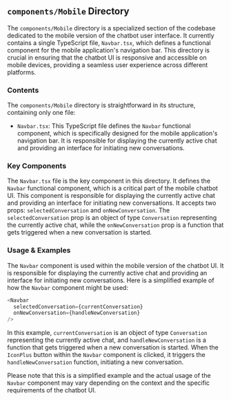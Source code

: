 
## `components/Mobile` Directory

The `components/Mobile` directory is a specialized section of the codebase dedicated to the mobile version of the chatbot user interface. It currently contains a single TypeScript file, `Navbar.tsx`, which defines a functional component for the mobile application's navigation bar. This directory is crucial in ensuring that the chatbot UI is responsive and accessible on mobile devices, providing a seamless user experience across different platforms.

### Contents

The `components/Mobile` directory is straightforward in its structure, containing only one file:

- `Navbar.tsx`: This TypeScript file defines the `Navbar` functional component, which is specifically designed for the mobile application's navigation bar. It is responsible for displaying the currently active chat and providing an interface for initiating new conversations.

### Key Components

The `Navbar.tsx` file is the key component in this directory. It defines the `Navbar` functional component, which is a critical part of the mobile chatbot UI. This component is responsible for displaying the currently active chat and providing an interface for initiating new conversations. It accepts two props: `selectedConversation` and `onNewConversation`. The `selectedConversation` prop is an object of type `Conversation` representing the currently active chat, while the `onNewConversation` prop is a function that gets triggered when a new conversation is started.

### Usage & Examples

The `Navbar` component is used within the mobile version of the chatbot UI. It is responsible for displaying the currently active chat and providing an interface for initiating new conversations. Here is a simplified example of how the `Navbar` component might be used:

```typescript
<Navbar
  selectedConversation={currentConversation}
  onNewConversation={handleNewConversation}
/>
```

In this example, `currentConversation` is an object of type `Conversation` representing the currently active chat, and `handleNewConversation` is a function that gets triggered when a new conversation is started. When the `IconPlus` button within the `Navbar` component is clicked, it triggers the `handleNewConversation` function, initiating a new conversation.

Please note that this is a simplified example and the actual usage of the `Navbar` component may vary depending on the context and the specific requirements of the chatbot UI.
